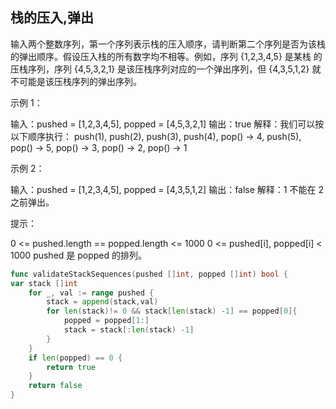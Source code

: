 ## 栈的压入,弹出

输入两个整数序列，第一个序列表示栈的压入顺序，请判断第二个序列是否为该栈的弹出顺序。假设压入栈的所有数字均不相等。例如，序列 {1,2,3,4,5} 是某栈
的压栈序列，序列 {4,5,3,2,1} 是该压栈序列对应的一个弹出序列，但 {4,3,5,1,2} 就不可能是该压栈序列的弹出序列。



示例 1：

输入：pushed = [1,2,3,4,5], popped = [4,5,3,2,1]
输出：true
解释：我们可以按以下顺序执行：
push(1), push(2), push(3), push(4), pop() -> 4,
push(5), pop() -> 5, pop() -> 3, pop() -> 2, pop() -> 1


示例 2：

输入：pushed = [1,2,3,4,5], popped = [4,3,5,1,2]
输出：false
解释：1 不能在 2 之前弹出。




提示：


0 <= pushed.length == popped.length <= 1000
0 <= pushed[i], popped[i] < 1000
pushed 是 popped 的排列。

```go
func validateStackSequences(pushed []int, popped []int) bool {
var stack []int
	for _, val := range pushed {
		stack = append(stack,val)
		for len(stack)!= 0 && stack[len(stack) -1] == popped[0]{
			popped = popped[1:]
			stack = stack[:len(stack) -1]
		}
	}
	if len(popped) == 0 {
		return true
	}
	return false
}
```
